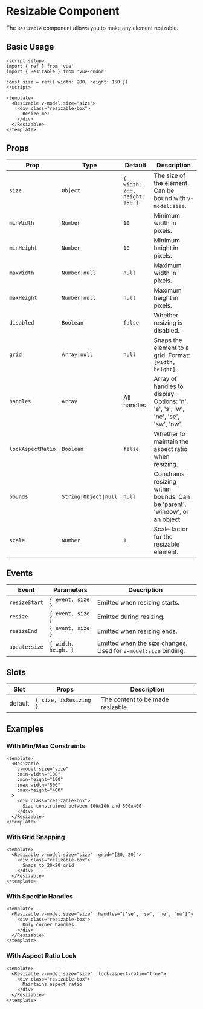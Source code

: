 # Resizable Component

The `Resizable` component allows you to make any element resizable.

## Basic Usage

<ResizableDemo />

```vue
<script setup>
import { ref } from 'vue'
import { Resizable } from 'vue-dndnr'

const size = ref({ width: 200, height: 150 })
</script>

<template>
  <Resizable v-model:size="size">
    <div class="resizable-box">
      Resize me!
    </div>
  </Resizable>
</template>
```

## Props

| Prop | Type | Default | Description |
|------|------|---------|-------------|
| `size` | `Object` | `{ width: 200, height: 150 }` | The size of the element. Can be bound with `v-model:size`. |
| `minWidth` | `Number` | `10` | Minimum width in pixels. |
| `minHeight` | `Number` | `10` | Minimum height in pixels. |
| `maxWidth` | `Number\|null` | `null` | Maximum width in pixels. |
| `maxHeight` | `Number\|null` | `null` | Maximum height in pixels. |
| `disabled` | `Boolean` | `false` | Whether resizing is disabled. |
| `grid` | `Array\|null` | `null` | Snaps the element to a grid. Format: `[width, height]`. |
| `handles` | `Array` | All handles | Array of handles to display. Options: 'n', 'e', 's', 'w', 'ne', 'se', 'sw', 'nw'. |
| `lockAspectRatio` | `Boolean` | `false` | Whether to maintain the aspect ratio when resizing. |
| `bounds` | `String\|Object\|null` | `null` | Constrains resizing within bounds. Can be 'parent', 'window', or an object. |
| `scale` | `Number` | `1` | Scale factor for the resizable element. |

## Events

| Event | Parameters | Description |
|-------|------------|-------------|
| `resizeStart` | `{ event, size }` | Emitted when resizing starts. |
| `resize` | `{ event, size }` | Emitted during resizing. |
| `resizeEnd` | `{ event, size }` | Emitted when resizing ends. |
| `update:size` | `{ width, height }` | Emitted when the size changes. Used for `v-model:size` binding. |

## Slots

| Slot | Props | Description |
|------|-------|-------------|
| default | `{ size, isResizing }` | The content to be made resizable. |

## Examples

### With Min/Max Constraints

```vue
<template>
  <Resizable
    v-model:size="size"
    :min-width="100"
    :min-height="100"
    :max-width="500"
    :max-height="400"
  >
    <div class="resizable-box">
      Size constrained between 100x100 and 500x400
    </div>
  </Resizable>
</template>
```

### With Grid Snapping

```vue
<template>
  <Resizable v-model:size="size" :grid="[20, 20]">
    <div class="resizable-box">
      Snaps to 20x20 grid
    </div>
  </Resizable>
</template>
```

### With Specific Handles

```vue
<template>
  <Resizable v-model:size="size" :handles="['se', 'sw', 'ne', 'nw']">
    <div class="resizable-box">
      Only corner handles
    </div>
  </Resizable>
</template>
```

### With Aspect Ratio Lock

```vue
<template>
  <Resizable v-model:size="size" :lock-aspect-ratio="true">
    <div class="resizable-box">
      Maintains aspect ratio
    </div>
  </Resizable>
</template>
```
